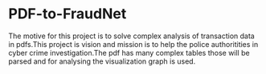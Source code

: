# PDF-to-FraudNet
The motive for this project is to solve complex analysis of transaction data in pdfs.This project is vision and mission is to help the police authoritities in cyber crime investigation.The pdf has many complex tables those will be parsed and for analysing the visualization graph is used.
